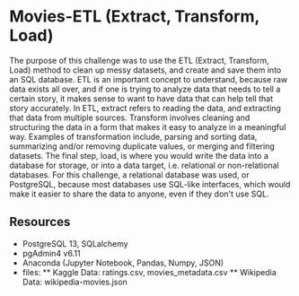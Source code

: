 # Movies-ETL (Extract, Transform, Load)

The purpose of this challenge was to use the ETL (Extract, Transform, Load) method to clean up messy datasets, and create and save them into an SQL database.  ETL is an important concept to understand, because raw data exists all over, and if one is trying to analyze data that needs to tell a certain story, it makes sense to want to have data that can help tell that story accurately. In ETL, extract refers to reading the data, and extracting that data from multiple sources. Transform involves cleaning and structuring the data in a form that makes it easy to analyze in a meaningful way. Examples of transformation include, parsing and sorting data, summarizing and/or removing duplicate values, or merging and filtering datasets. The final step, load, is where you would write the data into a database for storage, or into a data target, i.e. relational or non-relational databases. For this challenge, a relational database was used, or PostgreSQL, because most databases use SQL-like interfaces, which would make it easier to share the data to anyone, even if they don't use SQL. 

## Resources

* PostgreSQL 13, SQLalchemy
* pgAdmin4 v6.11
* Anaconda (Jupyter Notebook, Pandas, Numpy, JSON)
* files: 
** Kaggle Data: ratings.csv, movies_metadata.csv 
** Wikipedia Data: wikipedia-movies.json


